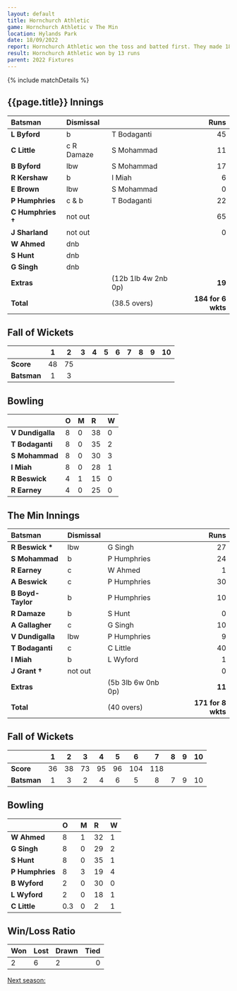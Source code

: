 ```yaml
---
layout: default
title: Hornchurch Athletic
game: Hornchurch Athletic v The Min
location: Hylands Park
date: 18/09/2022
report: Hornchurch Athletic won the toss and batted first. They made 184 for 6 wkts in 40 overs. The Min replied with 171 for 8 wkts
result: Hornchurch Athletic won by 13 runs
parent: 2022 Fixtures
---
```


{% include matchDetails %}

## {{page.title}} Innings

| Batsman | Dismissal | | Runs |
|:---|:---|---|---:|
| **L Byford** | b | T Bodaganti | 45 |
| **C Little** | c R Damaze | S Mohammad | 11 |
| **B Byford** | lbw | S Mohammad | 17 |
| **R Kershaw** | b | I Miah | 6 |
| **E Brown** | lbw | S Mohammad | 0 |
| **P Humphries** | c & b | T Bodaganti | 22 |
| **C Humphries  &#8224;** | not out |  | 65 |
| **J Sharland** | not out |  | 0 |
| **W Ahmed** | dnb |  |  |
| **S Hunt** | dnb |  |  |
| **G Singh** | dnb |  |  |
| **Extras** | | (12b 1lb 4w 2nb 0p) | **19** |
| **Total** | | (38.5 overs) | **184 for 6 wkts** |

## Fall of Wickets

| | 1 | 2 | 3 | 4 | 5 | 6 | 7 | 8 | 9 | 10 |
|---|:---:|:---:|:---:|:---:|:---:|:---:|:---:|:---:|:---:|:---:|
| **Score** | 48 | 75 |  |  |  |  |  |  |  |  |
| **Batsman** | 1 | 3 |  |  |  |  |  |  |  |  | 

## Bowling

| | O | M | R | W |
|---|:---|:---|:---|:---|
| **V Dundigalla** | 8 | 0 | 38 | 0 |
| **T Bodaganti** | 8 | 0 | 35 | 2 |
| **S Mohammad** | 8 | 0 | 30 | 3 |
| **I Miah** | 8 | 0 | 28 | 1 |
| **R Beswick** | 4 | 1 | 15 | 0 |
| **R Earney** | 4 | 0 | 25 | 0 |

## The Min Innings

| Batsman | Dismissal | | Runs |
|:---|:---|---|---:|
| **R Beswick &#42;** | lbw | G Singh | 27 |
| **S Mohammad** | b | P Humphries | 24 |
| **R Earney** | c | W Ahmed | 1 |
| **A Beswick** | c | P Humphries | 30 |
| **B Boyd-Taylor** | b | P Humphries | 10 |
| **R Damaze** | b | S Hunt | 0 |
| **A Gallagher** | c | G Singh | 10 |
| **V Dundigalla** | lbw | P Humphries | 9 |
| **T Bodaganti** | c | C Little | 40 |
| **I Miah** | b | L Wyford | 1 |
| **J Grant &#8224;** | not out |  | 0 |
| **Extras** | | (5b 3lb 6w 0nb 0p) | **11** |
| **Total** | | (40 overs) | **171 for 8 wkts** |

## Fall of Wickets

| | 1 | 2 | 3 | 4 | 5 | 6 | 7 | 8 | 9 | 10 |
|---|:---:|:---:|:---:|:---:|:---:|:---:|:---:|:---:|:---:|:---:|
| **Score** | 36 | 38 | 73 | 95 | 96 | 104 | 118 |  |  |  |
| **Batsman** | 1 | 3 | 2 | 4 | 6 | 5 | 8 | 7 | 9 | 10 | 

## Bowling

| | O | M | R | W |
|---|:---|:---|:---|:---|
| **W Ahmed** | 8 | 1 | 32 | 1 |
| **G Singh** | 8 | 0 | 29 | 2 |
| **S Hunt** | 8 | 0 | 35 | 1 |
| **P Humphries** | 8 | 3 | 19 | 4 |
| **B Wyford** | 2 | 0 | 30 | 0 |
| **L Wyford** | 2 | 0 | 18 | 1 |
| **C Little** | 0.3 | 0 | 2 | 1 |

## Win/Loss Ratio

| Won | Lost | Drawn | Tied |
|:---|:---|:---|---:|
| 2 | 6 | 2 | 0 |

[Next season:](../2023/)